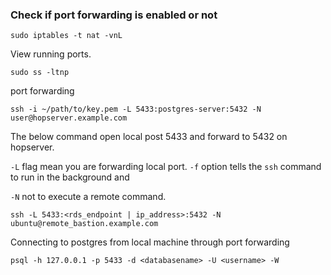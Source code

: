### Check if port forwarding is enabled or not

```
sudo iptables -t nat -vnL
```

View running ports. 

```
sudo ss -ltnp
```



port forwarding 

````
ssh -i ~/path/to/key.pem -L 5433:postgres-server:5432 -N user@hopserver.example.com
````

The below command open local post 5433 and forward to 5432 on hopserver. 

`-L` 		flag mean you are forwarding local port.
 `-f` 		option tells the `ssh` command to run in the background and

`-N` 		not to execute a remote command. 

```
ssh -L 5433:<rds_endpoint | ip_address>:5432 -N ubuntu@remote_bastion.example.com
```

Connecting to postgres from local machine through port forwarding

```
psql -h 127.0.0.1 -p 5433 -d <databasename> -U <username> -W
```
